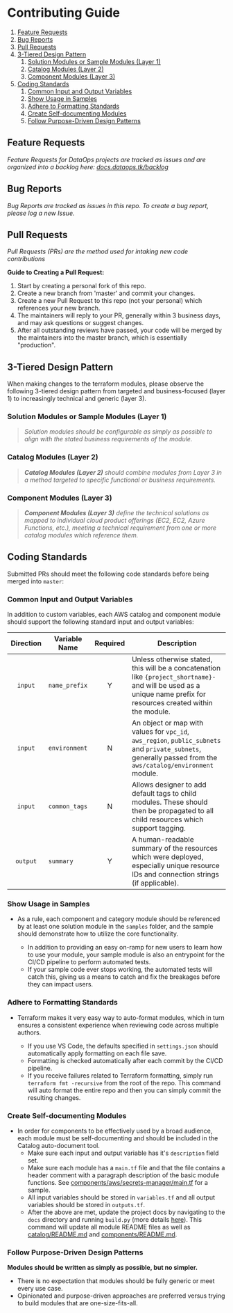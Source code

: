 # Contributing Guide

1. [Feature Requests](#feature-requests)
2. [Bug Reports](#bug-reports)
3. [Pull Requests](#pull-requests)
4. [3-Tiered Design Pattern](#3-tiered-design-pattern)
   1. [Solution Modules or Sample Modules (Layer 1)](#solution-modules-or-sample-modules-layer-1)
   2. [Catalog Modules (Layer 2)](#catalog-modules-layer-2)
   3. [Component Modules (Layer 3)](#component-modules-layer-3)
5. [Coding Standards](#coding-standards)
   1. [Common Input and Output Variables](#common-input-and-output-variables)
   2. [Show Usage in Samples](#show-usage-in-samples)
   3. [Adhere to Formatting Standards](#adhere-to-formatting-standards)
   4. [Create Self-documenting Modules](#create-self-documenting-modules)
   5. [Follow Purpose-Driven Design Patterns](#follow-purpose-driven-design-patterns)

## Feature Requests

_Feature Requests for DataOps projects are tracked as issues and are organized into a backlog here: [docs.dataops.tk/backlog](https://docs.dataops.tk/backlog)_

## Bug Reports

_Bug Reports are tracked as issues in this repo. To create a bug report, please log a new Issue._

## Pull Requests

_Pull Requests (PRs) are the method used for intaking new code contributions_

**Guide to Creating a Pull Request:**

1. Start by creating a personal fork of this repo.
2. Create a new branch from 'master' and commit your changes.
3. Create a new Pull Request to this repo (not your personal) which references your new branch.
4. The maintainers will reply to your PR, generally within 3 business days, and may ask questions or suggest changes.
5. After all outstanding reviews have passed, your code will be merged by the maintainers into the master branch, which is essentially "production".

## 3-Tiered Design Pattern

When making changes to the terraform modules, please observe the following 3-tiered design pattern from targeted and business-focused (layer 1) to increasingly technical and generic (layer 3).

### Solution Modules or Sample Modules (Layer 1)

> _Solution modules should be configurable as simply as possible to align with the stated business requirements of the module._

### Catalog Modules (Layer 2)

> _**Catalog Modules (Layer 2)** should combine modules from Layer 3 in a method targeted to specific functional or business requirements._

### Component Modules (Layer 3)

> _**Component Modules (Layer 3)** define the technical solutions as mapped to individual cloud product offerings (EC2, EC2, Azure Functions, etc.), meeting a technical requirement from one or more catalog modules which reference them._

## Coding Standards

Submitted PRs should meet the following code standards before being merged into `master`:

### Common Input and Output Variables

In addition to custom variables, each AWS catalog and component module should support the following standard input and output variables:

| Direction | Variable Name | Required | Description                                                                                                                                                         |
| :-------: | ------------- | :------: | ------------------------------------------------------------------------------------------------------------------------------------------------------------------- |
|  `input`  | `name_prefix` |    Y     | Unless otherwise stated, this will be a concatenation like `{project_shortname}-` and will be used as a unique name prefix for resources created within the module. |
|  `input`  | `environment` |    N     | An object or map with values for `vpc_id`, `aws_region`, `public_subnets` and `private_subnets`, generally passed from the `aws/catalog/environment` module.        |
|  `input`  | `common_tags` |    N     | Allows designer to add default tags to child modules. These should then be propagated to all child resources which support tagging.                                 |
| `output`  | `summary`     |    Y     | A human-readable summary of the resources which were deployed, especially unique resource IDs and connection strings (if applicable).                               |

### Show Usage in Samples

- As a rule, each component and category module should be referenced by at least one solution module in the `samples` folder, and the sample should demonstrate how to utilize the core functionality.

  - In addition to providing an easy on-ramp for new users to learn how to use your module, your sample module is also an entrypoint for the CI/CD pipeline to perform automated tests.
  - If your sample code ever stops working, the automated tests will catch this, giving us a means to catch and fix the breakages before they can impact users.

### Adhere to Formatting Standards

- Terraform makes it very easy way to auto-format modules, which in turn ensures a consistent experience when reviewing code across multiple authors.

  - If you use VS Code, the defaults specified in `settings.json` should automatically apply formatting on each file save.
  - Formatting is checked automatically after each commit by the CI/CD pipeline.
  - If you receive failures related to Terraform formatting, simply run `terraform fmt -recursive` from the root of the repo. This command will auto format the entire repo and then you can simply commit the resulting changes.

### Create Self-documenting Modules

- In order for components to be effectively used by a broad audience, each module must be self-documenting and should be included in the Catalog auto-document tool.
  - Make sure each input and output variable has it's `description` field set.
  - Make sure each module has a `main.tf` file and that the file contains a header comment with a paragraph description of the basic module functions. See [components/aws/secrets-manager/main.tf](../components/aws/secrets-manager/main.tf) for a sample.
  - All input variables should be stored in `variables.tf` and all output variables should be stored in `outputs.tf`.
  - After the above are met, update the project docs by navigating to the `docs` directory and running `build.py` (more details [here](../autodocs/README.md)). This command will update all module README files as well as [catalog/README.md](../catalog/README.md) and [components/README.md](../components/README.md).

### Follow Purpose-Driven Design Patterns

**Modules should be written as simply as possible, but no simpler.**

- There is no expectation that modules should be fully generic or meet every use case.
- Opinionated and purpose-driven approaches are preferred versus trying to build modules that are one-size-fits-all.

